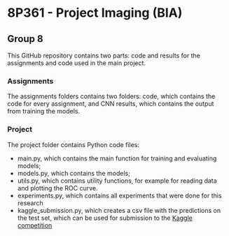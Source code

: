 # 8P361 - Project Imaging (BIA)
## Group 8

This GitHub repository contains two parts: code and results for the assignments and
code used in the main project.

### Assignments
The assignments folders contains two folders: code, which contains the code for every
assignment, and CNN results, which contains the output from training the models.

### Project
The project folder contains Python code files:
- main.py, which contains the main function for training and evaluating models;
- models.py, which contains the models;
- utils.py, which contains utility functions, for example for reading data and plotting the ROC curve.
- experiments.py, which contains all experiments that were done for this research
- kaggle_submission.py, which creates a csv file with the predictions on the test set, which can be used
    for submission to the [Kaggle competition](https://www.kaggle.com/c/histopathologic-cancer-detection)
